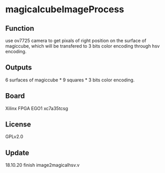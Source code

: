 # magicalcubeImageProcess

## Function

use ov7725 camera to get pixals of right position on the surface of magiccube, which will be transfered to 3 bits color encoding through hsv encoding.

## Outputs
  6 surfaces of magiccube * 9 squares * 3 bits color encoding.
  
## Board

Xilinx FPGA EGO1 xc7a35tcsg

## License

GPLv2.0

## Update

18.10.20 finish image2magicalhsv.v
